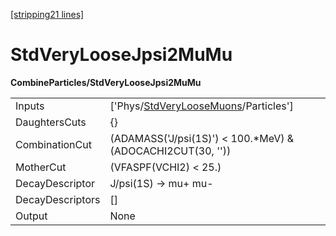 [\[stripping21 lines\]](../stripping21-index.md)

# StdVeryLooseJpsi2MuMu

**CombineParticles/StdVeryLooseJpsi2MuMu**

|                  |                                                                                               |
|------------------|-----------------------------------------------------------------------------------------------|
| Inputs           | \['Phys/[StdVeryLooseMuons](../commonparticles/stripping21-stdveryloosemuons.md)/Particles'\] |
| DaughtersCuts    | {}                                                                                            |
| CombinationCut   | (ADAMASS('J/psi(1S)') \< 100.\*MeV) & (ADOCACHI2CUT(30, ''))                                  |
| MotherCut        | (VFASPF(VCHI2) \< 25.)                                                                        |
| DecayDescriptor  | J/psi(1S) -\> mu+ mu-                                                                         |
| DecayDescriptors | \[\]                                                                                          |
| Output           | None                                                                                          |
